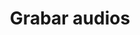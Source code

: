 ---
title: Grabar audios
permalink: /docs/basics/audio_recordings/
redirect_from: /docs/audio_recordings.html
---